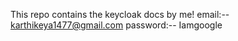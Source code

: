 This repo contains the keycloak docs by me!
email:-- karthikeya1477@gmail.com
password:-- Iamgoogle

